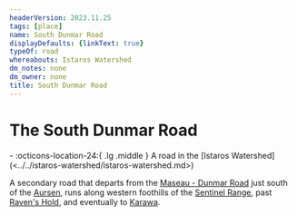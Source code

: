 ```yaml
---
headerVersion: 2023.11.25
tags: [place]
name: South Dunmar Road
displayDefaults: {linkText: true}
typeOf: road
whereabouts: Istaros Watershed
dm_notes: none
dm_owner: none
title: South Dunmar Road
---
```

# The South Dunmar Road
<div class="grid cards ext-narrow-margin ext-one-column" markdown>
-    :octicons-location-24:{ .lg .middle } A road in the [Istaros Watershed](<../../istaros-watershed/istaros-watershed.md>)  
</div>


A secondary road that departs from the [Maseau - Dunmar Road](<./maseau-dunmar-road.md>) just south of the [Aursen](<../../istaros-watershed/rivers/aursen.md>), runs along western foothills of the [Sentinel Range](<../../sentinel-range/sentinel-range.md>), past [Raven's Hold](<../../greater-dunmar/dunmari-basin/raven-s-hold.md>), and eventually to [Karawa](<../../greater-dunmar/realms/dunmar/eastern-dunmar/karawa.md>).


